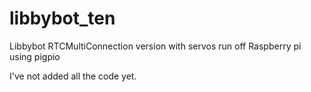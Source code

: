 # libbybot_ten

Libbybot RTCMultiConnection version with servos run off Raspberry pi 
using pigpio

I've not added all the code yet.


